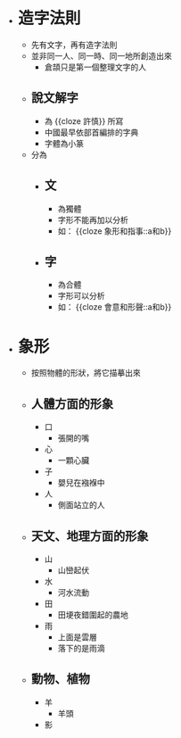 - # 造字法則
	- 先有文字，再有造字法則
	- 並非同一人、同一時、同一地所創造出來
		- 倉頡只是第一個整理文字的人
	- ## 說文解字
		- 為 {{cloze 許慎}} 所寫
		- 中國最早依部首編排的字典
		- 字體為小篆
	- 分為
		- ## 文
			- 為獨體
			- 字形不能再加以分析
			- 如： {{cloze 象形和指事::a和b}}
		- ## 字
			- 為合體
			- 字形可以分析
			- 如： {{cloze 會意和形聲::a和b}}
- # 象形
	- 按照物體的形狀，將它描摹出來
	- ## 人體方面的形象
		- 口
			- 張開的嘴
		- 心
			- 一顆心臟
		- 子
			- 嬰兒在襁褓中
		- 人
			- 側面站立的人
	- ## 天文、地理方面的形象
		- 山
			- 山巒起伏
		- 水
			- 河水流動
		- 田
			- 田埂夜錯圍起的農地
		- 雨
			- 上面是雲層
			- 落下的是雨滴
	- ## 動物、植物
		- 羊
			- 羊頭
		- 影